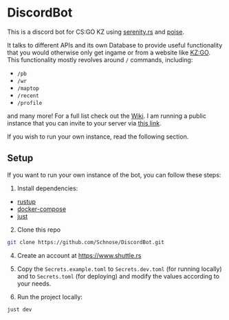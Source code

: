 # DiscordBot
This is a discord bot for CS:GO KZ using [serenity.rs](https://github.com/serenity-rs/serenity)
and [poise](https://github.com/serenity-rs/poise).

It talks to different APIs and its own Database to provide useful functionality that you would
otherwise only get ingame or from a website like [KZ:GO](https://kzgo.eu). This functionality mostly
revolves around `/` commands, including:
- `/pb`
- `/wr`
- `/maptop`
- `/recent`
- `/profile`

and many more! For a full list check out the [Wiki](https://github.com/Schnose/DiscordBot/wiki).
I am running a public instance that you can invite to your server via [this link](https://discord.com/oauth2/authorize?client_id=940308056451973120&permissions=327744&scope=bot%20applications.commands).

If you wish to run your own instance, read the following section.

## Setup

If you want to run your own instance of the bot, you can follow these steps:

1. Install dependencies:
  - [rustup](https://rustup.rs/)
  - [docker-compose](https://github.com/docker/compose)
  - [just](https://github.com/casey/just)

2. Clone this repo

```sh
git clone https://github.com/Schnose/DiscordBot.git
```

4. Create an account at https://www.shuttle.rs

5. Copy the `Secrets.example.toml` to `Secrets.dev.toml` (for running locally) and to `Secrets.toml`
   (for deploying) and modify the values according to your needs.

6. Run the project locally:

```sh
just dev
```
